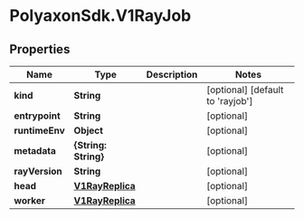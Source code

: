 # PolyaxonSdk.V1RayJob

## Properties

Name | Type | Description | Notes
------------ | ------------- | ------------- | -------------
**kind** | **String** |  | [optional] [default to &#39;rayjob&#39;]
**entrypoint** | **String** |  | [optional] 
**runtimeEnv** | **Object** |  | [optional] 
**metadata** | **{String: String}** |  | [optional] 
**rayVersion** | **String** |  | [optional] 
**head** | [**V1RayReplica**](V1RayReplica.md) |  | [optional] 
**worker** | [**V1RayReplica**](V1RayReplica.md) |  | [optional] 


